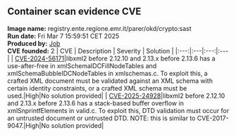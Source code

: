 ## Container scan evidence CVE
<strong>Image name:</strong> registry.ente.regione.emr.it/parer/okd/crypto:sast
<br/><strong>Run date:</strong> Fri Mar 7 15:59:51 CET 2025
<br/><strong>Produced by:</strong> <a href="https://gitlab.ente.regione.emr.it/parer/okd/crypto/-/jobs/540788">Job</a>
<br/><strong>CVE founded:</strong> 2
| CVE | Description | Severity | Solution | 
|:---:|:---|:---:|:---|
| [CVE-2024-56171](https://access.redhat.com/security/cve/CVE-2024-56171)|libxml2 before 2.12.10 and 2.13.x before 2.13.6 has a use-after-free in xmlSchemaIDCFillNodeTables and xmlSchemaBubbleIDCNodeTables in xmlschemas.c. To exploit this, a crafted XML document must be validated against an XML schema with certain identity constraints, or a crafted XML schema must be used.|High|No solution provided|
| [CVE-2025-24928](https://access.redhat.com/security/cve/CVE-2025-24928)|libxml2 before 2.12.10 and 2.13.x before 2.13.6 has a stack-based buffer overflow in xmlSnprintfElements in valid.c. To exploit this, DTD validation must occur for an untrusted document or untrusted DTD. NOTE: this is similar to CVE-2017-9047.|High|No solution provided|
